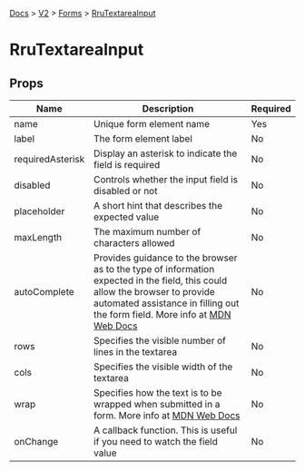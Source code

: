 [Docs](/) > [V2](/docs/v2/get-started) > [Forms](/docs/v2/components/RruForm) > [RruTextareaInput](/docs/v2/components/RruTextareaInput)

# RruTextareaInput

## Props

| Name             | Description                                                                                                                                                                                                                                                                              | Required |
| ---------------- | ---------------------------------------------------------------------------------------------------------------------------------------------------------------------------------------------------------------------------------------------------------------------------------------- | -------- |
| name             | Unique form element name                                                                                                                                                                                                                                                                 | Yes      |
| label            | The form element label                                                                                                                                                                                                                                                                   | No       |
| requiredAsterisk | Display an asterisk to indicate the field is required                                                                                                                                                                                                                                    | No       |
| disabled         | Controls whether the input field is disabled or not                                                                                                                                                                                                                                      | No       |
| placeholder      | A short hint that describes the expected value                                                                                                                                                                                                                                           | No       |
| maxLength        | The maximum number of characters allowed                                                                                                                                                                                                                                                 | No       |
| autoComplete     | Provides guidance to the browser as to the type of information expected in the field, this could allow the browser to provide automated assistance in filling out the form field. More info at [MDN Web Docs](https://developer.mozilla.org/en-US/docs/Web/HTML/Attributes/autocomplete) | No       |
| rows             | Specifies the visible number of lines in the textarea                                                                                                                                                                                                                                    | No       |
| cols             | Specifies the visible width of the textarea                                                                                                                                                                                                                                              | No       |
| wrap             | Specifies how the text is to be wrapped when submitted in a form. More info at [MDN Web Docs](https://developer.mozilla.org/en-US/docs/Web/HTML/Element/textarea#attr-wrap)                                                                                                              | No       |
| onChange         | A callback function. This is useful if you need to watch the field value                                                                                                                                                                                                                 | No       |
